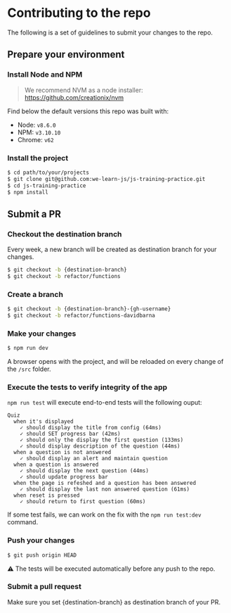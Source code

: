 # Contributing to the repo

The following is a set of guidelines to submit your changes to the repo.

## Prepare your environment

### Install Node and NPM

> We recommend NVM as a node installer: https://github.com/creationix/nvm

Find below the default versions this repo was built with:
* Node: `v8.6.0`
* NPM: `v3.10.10`
* Chrome: `v62`

### Install the project

```sh
$ cd path/to/your/projects
$ git clone git@github.com:we-learn-js/js-training-practice.git
$ cd js-training-practice
$ npm install
```

## Submit a PR


### Checkout the destination branch

Every week, a new branch will be created as destination branch for your changes.

```sh
$ git checkout -b {destination-branch}
$ git checkout -b refactor/functions
```

### Create a branch

```sh
$ git checkout -b {destination-branch}-{gh-username}
$ git checkout -b refactor/functions-davidbarna
```

### Make your changes

```sh
$ npm run dev
```

A browser opens with the project, and will be reloaded on every change of the `/src` folder.

### Execute the tests to verify integrity of the app

`npm run test` will execute end-to-end tests will the following ouput:

```
Quiz
  when it's displayed
    ✓ should display the title from config (64ms)
    ✓ should SET progress bar (42ms)
    ✓ should only the display the first question (133ms)
    ✓ should display description of the question (44ms)
  when a question is not answered
    ✓ should display an alert and maintain question
  when a question is answered
    ✓ should display the next question (44ms)
    ✓ should update progress bar
  when the page is refeshed and a question has been answered
    ✓ should display the last non answered question (61ms)
  when reset is pressed
    ✓ should return to first question (60ms)
```

If some test fails, we can work on the fix with the `npm run test:dev` command.

### Push your changes

```sh
$ git push origin HEAD
```
:warning: The tests will be executed automatically before any push to the repo.

### Submit a pull request

Make sure you set {destination-branch} as destination branch of your PR.
